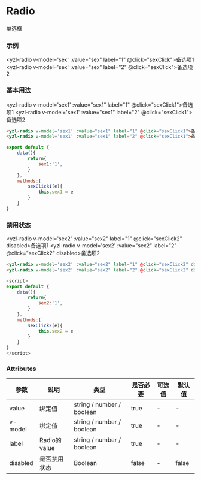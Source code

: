 # Radio 
单选框

### 示例
<script>
export default {
    data(){
        return{
            sex:'1',
        }
    },
    methods:{
        sexClick(e){
            this.sex = e
        }
    }
}
</script>
<yzl-radio v-model='sex' :value="sex" label="1" @click="sexClick">备选项1</yzl-radio>
<yzl-radio v-model='sex' :value="sex" label="2" @click="sexClick">备选项2</yzl-radio>

### 基本用法
<script>
export default {
    data(){
        return{
            sex1:'1',
        }
    },
    methods:{
        sexClick1(e){
            this.sex1 = e
        }
    }
}
</script>
<yzl-radio v-model='sex1' :value="sex1" label="1" @click="sexClick1">备选项1</yzl-radio>
<yzl-radio v-model='sex1' :value="sex1" label="2" @click="sexClick1">备选项2</yzl-radio>


```html
<yzl-radio v-model='sex1' :value="sex1" label="1" @click="sexClick1">备选项1</yzl-radio>
<yzl-radio v-model='sex1' :value="sex1" label="2" @click="sexClick1">备选项2</yzl-radio>
```
```js
export default {
    data(){
        return{
            sex1:'1',
        }
    },
    methods:{
        sexClick1(e){
            this.sex1 = e
        }
    }
}
```

### 禁用状态
<script>
export default {
    data(){
        return{
            sex2:'1',
        }
    },
    methods:{
        sexClick2(e){
            this.sex2 = e
        }
    }
}
</script>
<yzl-radio v-model='sex2' :value="sex2" label="1" @click="sexClick2" disabled>备选项1</yzl-radio>
<yzl-radio v-model='sex2' :value="sex2" label="2" @click="sexClick2" disabled>备选项2</yzl-radio>

```html
<yzl-radio v-model='sex2' :value="sex2" label="1" @click="sexClick2" disabled>备选项1</yzl-radio>
<yzl-radio v-model='sex2' :value="sex2" label="2" @click="sexClick2" disabled>备选项2</yzl-radio>
```
```js
<script>
export default {
    data(){
        return{
            sex2:'1',
        }
    },
    methods:{
        sexClick2(e){
            this.sex2 = e
        }
    }
}
</script>
```





### Attributes
| 参数 | 说明 |类型 | 是否必要 | 可选值 | 默认值 |
| --- | --- | --- |   ---   |  ---  |  ---  |
| value | 绑定值 |string / number / boolean | true | - | - |
| v-model | 绑定值 |string / number / boolean | true | - | - |
| label | Radio的value |string / number / boolean | true | - | - |
| disabled | 是否禁用状态 |Boolean | false | - | false |